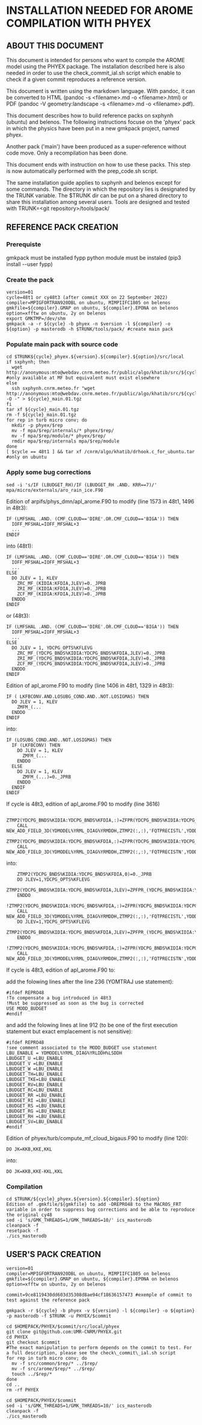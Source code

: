# INSTALLATION NEEDED FOR AROME COMPILATION WITH PHYEX

## ABOUT THIS DOCUMENT

This document is intended for persons who want to compile the AROME model using the PHYEX package.
The installation described here is also needed in order to use the check\_commit\_ial.sh script which enable to check if a given commit reproduces a reference version.

This document is written using the markdown language. With pandoc, it can be converted to HTML (pandoc -s \<filename\>.md -o \<filename\>.html) or PDF (pandoc -V geometry:landscape -s \<filename\>.md -o \<filename\>.pdf).

This document describes how to build reference packs on sxphynh (ubuntu) and belenos.
The following instructions focuse on the 'phyex' pack in which the physics
have been put in a new gmkpack project, named phyex.

Another pack ('main') have been produced as a super-reference without code
move. Only a recompilation has been done.

This document ends with instruction on how to use these packs. This step
is now automatically performed with the prep\_code.sh script.

The same installation guide applies to sxphynh and belenos except for some commands.
The directory in which the repository lies is designated by the TRUNK variable.
The $TRUNK dir can be put on a shared directory to share this installation among several users.
Tools are designed and tested with TRUNK=\<git repository\>/tools/pack/

## REFERENCE PACK CREATION

### Prerequiste
gmkpack must be installed
fypp python module must be instaled (pip3 install --user fypp)

### Create the pack

```
version=01
cycle=48t1 or cy48t3 (after commit XXX on 22 September 2022)
compiler=MPIGFORTRAN920DBL on ubuntu, MIMPIIFC1805 on belenos
gmkfile=${compiler}.GMAP on ubuntu, ${compiler}.EPONA on belenos
option=xfftw on ubuntu, 2y on belenos
export GMKTMP=/dev/shm
gmkpack -a -r ${cycle} -b phyex -n $version -l ${compiler} -o ${option} -p masterodb -h $TRUNK/tools/pack/ #create main pack
```

### Populate main pack with source code

```
cd $TRUNK${cycle}_phyex.${version}.${compiler}.${option}/src/local
if sxphynh; then
  wget http://anonymous:mto@webdav.cnrm.meteo.fr/public/algo/khatib/src/${cycle}_main.01.tgz #only available at MF but equivalent must exist elsewhere
else
  ssh sxphynh.cnrm.meteo.fr "wget http://anonymous:mto@webdav.cnrm.meteo.fr/public/algo/khatib/src/${cycle}_main.01.tgz -O -" > ${cycle}_main.01.tgz
fi
tar xf ${cycle}_main.01.tgz
rm -f ${cycle}_main.01.tgz
for rep in turb micro conv; do
  mkdir -p phyex/$rep
  mv -f mpa/$rep/internals/* phyex/$rep/
  mv -f mpa/$rep/module/* phyex/$rep/
  rmdir mpa/$rep/internals mpa/$rep/module
done
[ $cycle == 48t1 ] && tar xf /cnrm/algo/khatib/drhook.c_for_ubuntu.tar #only on ubuntu
```

### Apply some bug corrections

```
sed -i 's/IF (LBUDGET_RH)/IF (LBUDGET_RH .AND. KRR==7)/' mpa/micro/externals/aro_rain_ice.F90
```

Edition of arpifs/phys\_dmn/apl\_arome.F90 to modify (line 1573 in 48t1, 1496 in 48t3):

  ```
  IF (LMFSHAL .AND. (CMF_CLOUD=='DIRE'.OR.CMF_CLOUD=='BIGA')) THEN
    IOFF_MFSHAL=IOFF_MFSHAL+3
    ...
  ENDIF
  ```

into (48t1):

  ```
  IF (LMFSHAL .AND. (CMF_CLOUD=='DIRE'.OR.CMF_CLOUD=='BIGA')) THEN
    IOFF_MFSHAL=IOFF_MFSHAL+3
    ...
  ELSE
    DO JLEV = 1, KLEV
      ZRC_MF_(KIDIA:KFDIA,JLEV)=0._JPRB
      ZRI_MF_(KIDIA:KFDIA,JLEV)=0._JPRB
      ZCF_MF_(KIDIA:KFDIA,JLEV)=0._JPRB
    ENDDO
  ENDIF
  ```

or (48t3):

  ```
  IF (LMFSHAL .AND. (CMF_CLOUD=='DIRE'.OR.CMF_CLOUD=='BIGA')) THEN
    IOFF_MFSHAL=IOFF_MFSHAL+3
    ...
  ELSE
    DO JLEV = 1, YDCPG_OPTS%KFLEVG
      ZRC_MF_(YDCPG_BNDS%KIDIA:YDCPG_BNDS%KFDIA,JLEV)=0._JPRB                         
      ZRI_MF_(YDCPG_BNDS%KIDIA:YDCPG_BNDS%KFDIA,JLEV)=0._JPRB                         
      ZCF_MF_(YDCPG_BNDS%KIDIA:YDCPG_BNDS%KFDIA,JLEV)=0._JPRB                         
    ENDDO
  ENDIF
  ```

Edition of apl\_arome.F90 to modify (line 1406 in 48t1, 1329 in 48t3):

  ```
  IF ( LKFBCONV.AND.LOSUBG_COND.AND..NOT.LOSIGMAS) THEN
    DO JLEV = 1, KLEV
      ZMFM_(...
    ENDDO
  ENDIF
  ```

into:

  ```
  IF (LOSUBG_COND.AND..NOT.LOSIGMAS) THEN
    IF (LKFBCONV) THEN
      DO JLEV = 1, KLEV
        ZMFM_(...
      ENDDO
    ELSE
      DO JLEV = 1, KLEV
        ZMFM_(...)=0._JPRB
      ENDDO
    ENDIF
  ENDIF
  ```

If cycle is 48t3, edition of apl\_arome.F90 to modify (line 3616)

  ```
      ZTMP2(YDCPG_BNDS%KIDIA:YDCPG_BNDS%KFDIA,:)=ZFPR(YDCPG_BNDS%KIDIA:YDCPG_BNDS%KFDIA,:,2)+ZFPR(YDCPG_BNDS%KIDIA:YDCPG_BNDS%KFDIA,:,3)
      CALL NEW_ADD_FIELD_3D(YDMODEL%YRML_DIAG%YRMDDH,ZTMP2(:,:),'FQTPRECISTL',YDDDH)
      ZTMP2(YDCPG_BNDS%KIDIA:YDCPG_BNDS%KFDIA,:)=ZFPR(YDCPG_BNDS%KIDIA:YDCPG_BNDS%KFDIA,:,4)+ZFPR(YDCPG_BNDS%KIDIA:YDCPG_BNDS%KFDIA,:,5)
      CALL NEW_ADD_FIELD_3D(YDMODEL%YRML_DIAG%YRMDDH,ZTMP2(:,:),'FQTPRECISTN',YDDDH)
  ```

into:

  ```
      ZTMP2(YDCPG_BNDS%KIDIA:YDCPG_BNDS%KFDIA,0)=0._JPRB
      DO JLEV=1,YDCPG_OPTS%KFLEVG
        ZTMP2(YDCPG_BNDS%KIDIA:YDCPG_BNDS%KFDIA,JLEV)=ZPFPR_(YDCPG_BNDS%KIDIA:YDCPG_BNDS%KFDIA,JLEV,2)+ZPFPR_(YDCPG_BNDS%KIDIA:YDCPG_BNDS%KFDIA,JLEV,4)
      ENDDO
      !ZTMP2(YDCPG_BNDS%KIDIA:YDCPG_BNDS%KFDIA,:)=ZFPR(YDCPG_BNDS%KIDIA:YDCPG_BNDS%KFDIA,:,2)+ZFPR(YDCPG_BNDS%KIDIA:YDCPG_BNDS%KFDIA,:,3)
      CALL NEW_ADD_FIELD_3D(YDMODEL%YRML_DIAG%YRMDDH,ZTMP2(:,:),'FQTPRECISTL',YDDDH)
      DO JLEV=1,YDCPG_OPTS%KFLEVG
        ZTMP2(YDCPG_BNDS%KIDIA:YDCPG_BNDS%KFDIA,JLEV)=ZPFPR_(YDCPG_BNDS%KIDIA:YDCPG_BNDS%KFDIA,JLEV,4)+ZPFPR_(YDCPG_BNDS%KIDIA:YDCPG_BNDS%KFDIA,JLEV,5)
      ENDDO
      !ZTMP2(YDCPG_BNDS%KIDIA:YDCPG_BNDS%KFDIA,:)=ZFPR(YDCPG_BNDS%KIDIA:YDCPG_BNDS%KFDIA,:,4)+ZFPR(YDCPG_BNDS%KIDIA:YDCPG_BNDS%KFDIA,:,5)
      CALL NEW_ADD_FIELD_3D(YDMODEL%YRML_DIAG%YRMDDH,ZTMP2(:,:),'FQTPRECISTN',YDDDH)
  ```

If cycle is 48t3, edition of apl\_arome.F90 to:

add the folowing lines after the line 236 (YOMTRAJ use statement):

  ```
  #ifdef REPRO48
  !To compensate a bug introduced in 48t3
  !Must be suppressed as soon as the bug is corrected
  USE MODD_BUDGET
  #endif
  ```

and add the folowing lines at line 912 (to be one of the first execution statement but exact emplacement is not sensitive):

  ```
  #ifdef REPRO48
  !see comment associated to the MODD_BUDGET use statement
  LBU_ENABLE = YDMODEL%YRML_DIAG%YRLDDH%LSDDH
  LBUDGET_U =LBU_ENABLE
  LBUDGET_V =LBU_ENABLE
  LBUDGET_W =LBU_ENABLE
  LBUDGET_TH=LBU_ENABLE
  LBUDGET_TKE=LBU_ENABLE
  LBUDGET_RV=LBU_ENABLE
  LBUDGET_RC=LBU_ENABLE
  LBUDGET_RR =LBU_ENABLE
  LBUDGET_RI =LBU_ENABLE
  LBUDGET_RS =LBU_ENABLE
  LBUDGET_RG =LBU_ENABLE
  LBUDGET_RH =LBU_ENABLE
  LBUDGET_SV=LBU_ENABLE
  #endif
  ```

Edition of phyex/turb/compute\_mf\_cloud\_bigaus.F90 to modify (line 120):

  ```
  DO JK=KKB,KKE,KKL
  ```

into:

  ```
  DO JK=KKB,KKE-KKL,KKL
  ```

### Compilation

```
cd $TRUNK/${cycle}_phyex.${version}.${compiler}.${option}
Edition of .gmkfile/${gmkfile} to add -DREPRO48 to the MACROS_FRT variable in order to suppress bug corrections and be able to reproduce the original cy48
sed -i 's/GMK_THREADS=1/GMK_THREADS=10/' ics_masterodb
cleanpack -f
resetpack -f
./ics_masterodb
```

## USER\'S PACK CREATION

```
version=01
compiler=MPIGFORTRAN920DBL on ubuntu, MIMPIIFC1805 on belenos
gmkfile=${compiler}.GMAP on ubuntu, ${compiler}.EPONA on belenos
option=xfftw on ubuntu, 2y on belenos

commit=9ce8119430dd603d35308d8ae94cf18636157473 #exemple of commit to test against the reference pack

gmkpack -r ${cycle} -b phyex -v ${version} -l ${compiler} -o ${option} -p masterodb -f $TRUNK -u PHYEX/$commit

cd $HOMEPACK/PHYEX/$commit/src/local/phyex
git clone git@github.com:UMR-CNRM/PHYEX.git
cd PHYEX
git checkout $commit
#The exact manipulation to perform depends on the commit to test. For a full description, please see the check\_commit\_ial.sh script
for rep in turb micro conv; do
  mv -f src/common/$rep/* ../$rep/
  mv -f src/arome/$rep/* ../$rep/
  touch ../$rep/*
done
cd ..
rm -rf PHYEX

cd $HOMEPACK/PHYEX/$commit
sed -i 's/GMK_THREADS=1/GMK_THREADS=10/' ics_masterodb
cleanpack -f
./ics_masterodb
```
